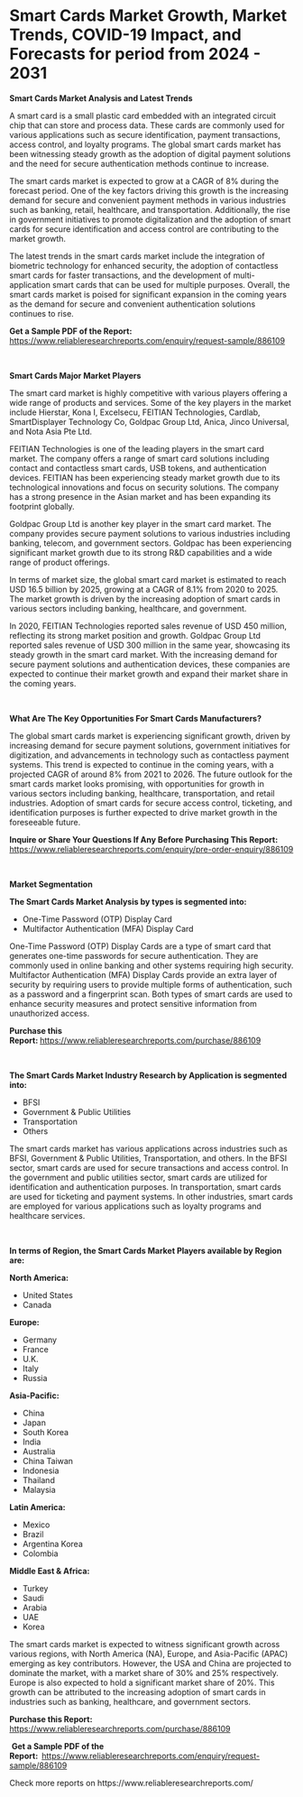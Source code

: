 <p><h1>Smart Cards Market Growth, Market Trends, COVID-19 Impact, and Forecasts for period from 2024 - 2031</h1></p><p><strong>Smart Cards Market Analysis and Latest Trends</strong></p>
<p><p>A smart card is a small plastic card embedded with an integrated circuit chip that can store and process data. These cards are commonly used for various applications such as secure identification, payment transactions, access control, and loyalty programs. The global smart cards market has been witnessing steady growth as the adoption of digital payment solutions and the need for secure authentication methods continue to increase.</p><p>The smart cards market is expected to grow at a CAGR of 8% during the forecast period. One of the key factors driving this growth is the increasing demand for secure and convenient payment methods in various industries such as banking, retail, healthcare, and transportation. Additionally, the rise in government initiatives to promote digitalization and the adoption of smart cards for secure identification and access control are contributing to the market growth.</p><p>The latest trends in the smart cards market include the integration of biometric technology for enhanced security, the adoption of contactless smart cards for faster transactions, and the development of multi-application smart cards that can be used for multiple purposes. Overall, the smart cards market is poised for significant expansion in the coming years as the demand for secure and convenient authentication solutions continues to rise.</p></p>
<p><strong>Get a Sample PDF of the Report:&nbsp;</strong> <a href="https://www.reliableresearchreports.com/enquiry/request-sample/886109">https://www.reliableresearchreports.com/enquiry/request-sample/886109</a></p>
<p>&nbsp;</p>
<p><strong>Smart Cards Major Market Players</strong></p>
<p><p>The smart card market is highly competitive with various players offering a wide range of products and services. Some of the key players in the market include Hierstar, Kona I, Excelsecu, FEITIAN Technologies, Cardlab, SmartDisplayer Technology Co, Goldpac Group Ltd, Anica, Jinco Universal, and Nota Asia Pte Ltd.</p><p>FEITIAN Technologies is one of the leading players in the smart card market. The company offers a range of smart card solutions including contact and contactless smart cards, USB tokens, and authentication devices. FEITIAN has been experiencing steady market growth due to its technological innovations and focus on security solutions. The company has a strong presence in the Asian market and has been expanding its footprint globally.</p><p>Goldpac Group Ltd is another key player in the smart card market. The company provides secure payment solutions to various industries including banking, telecom, and government sectors. Goldpac has been experiencing significant market growth due to its strong R&D capabilities and a wide range of product offerings.</p><p>In terms of market size, the global smart card market is estimated to reach USD 16.5 billion by 2025, growing at a CAGR of 8.1% from 2020 to 2025. The market growth is driven by the increasing adoption of smart cards in various sectors including banking, healthcare, and government.</p><p>In 2020, FEITIAN Technologies reported sales revenue of USD 450 million, reflecting its strong market position and growth. Goldpac Group Ltd reported sales revenue of USD 300 million in the same year, showcasing its steady growth in the smart card market. With the increasing demand for secure payment solutions and authentication devices, these companies are expected to continue their market growth and expand their market share in the coming years.</p></p>
<p>&nbsp;</p>
<p><strong>What Are The Key Opportunities For Smart Cards Manufacturers?</strong></p>
<p><p>The global smart cards market is experiencing significant growth, driven by increasing demand for secure payment solutions, government initiatives for digitization, and advancements in technology such as contactless payment systems. This trend is expected to continue in the coming years, with a projected CAGR of around 8% from 2021 to 2026. The future outlook for the smart cards market looks promising, with opportunities for growth in various sectors including banking, healthcare, transportation, and retail industries. Adoption of smart cards for secure access control, ticketing, and identification purposes is further expected to drive market growth in the foreseeable future.</p></p>
<p><strong>Inquire or Share Your Questions If Any Before Purchasing This Report:</strong> <a href="https://www.reliableresearchreports.com/enquiry/pre-order-enquiry/886109">https://www.reliableresearchreports.com/enquiry/pre-order-enquiry/886109</a></p>
<p>&nbsp;</p>
<p><strong>Market Segmentation</strong></p>
<p><strong>The Smart Cards Market Analysis by types is segmented into:</strong></p>
<p><ul><li>One-Time Password (OTP) Display Card</li><li>Multifactor Authentication (MFA) Display Card</li></ul></p>
<p><p>One-Time Password (OTP) Display Cards are a type of smart card that generates one-time passwords for secure authentication. They are commonly used in online banking and other systems requiring high security. Multifactor Authentication (MFA) Display Cards provide an extra layer of security by requiring users to provide multiple forms of authentication, such as a password and a fingerprint scan. Both types of smart cards are used to enhance security measures and protect sensitive information from unauthorized access.</p></p>
<p><strong>Purchase this Report:&nbsp;</strong><a href="https://www.reliableresearchreports.com/purchase/886109">https://www.reliableresearchreports.com/purchase/886109</a></p>
<p>&nbsp;</p>
<p><strong>The Smart Cards Market Industry Research by Application is segmented into:</strong></p>
<p><ul><li>BFSI</li><li>Government & Public Utilities</li><li>Transportation</li><li>Others</li></ul></p>
<p><p>The smart cards market has various applications across industries such as BFSI, Government & Public Utilities, Transportation, and others. In the BFSI sector, smart cards are used for secure transactions and access control. In the government and public utilities sector, smart cards are utilized for identification and authentication purposes. In transportation, smart cards are used for ticketing and payment systems. In other industries, smart cards are employed for various applications such as loyalty programs and healthcare services.</p></p>
<p>&nbsp;</p>
<p><strong>In terms of Region, the Smart Cards Market Players available by Region are:</strong></p>
<p>
    <p> <strong> North America: </strong>
        <ul>
            <li>United States</li>
            <li>Canada</li>
        </ul>
        </p> 
    <p> <strong> Europe: </strong>
        <ul>
            <li>Germany</li>
            <li>France</li>
            <li>U.K.</li>
            <li>Italy</li>
            <li>Russia</li>
        </ul>
        </p> 
    <p> <strong> Asia-Pacific: </strong>
        <ul>
            <li>China</li>
            <li>Japan</li>
            <li>South Korea</li>
            <li>India</li>
            <li>Australia</li>
            <li>China Taiwan</li>
            <li>Indonesia</li>
            <li>Thailand</li>
            <li>Malaysia</li>
        </ul>
        </p> 
    <p> <strong> Latin America: </strong>
        <ul>
            <li>Mexico</li>
            <li>Brazil</li>
            <li>Argentina Korea</li>
            <li>Colombia</li>
        </ul>
        </p> 
    <p> <strong> Middle East & Africa: </strong>
        <ul>
            <li>Turkey</li>
            <li>Saudi</li>
            <li>Arabia</li>
            <li>UAE</li>
            <li>Korea</li>
        </ul>
    </p>
    </p>
<p><p>The smart cards market is expected to witness significant growth across various regions, with North America (NA), Europe, and Asia-Pacific (APAC) emerging as key contributors. However, the USA and China are projected to dominate the market, with a market share of 30% and 25% respectively. Europe is also expected to hold a significant market share of 20%. This growth can be attributed to the increasing adoption of smart cards in industries such as banking, healthcare, and government sectors.</p></p>
<p><strong>Purchase this Report: </strong><a href="https://www.reliableresearchreports.com/purchase/886109">https://www.reliableresearchreports.com/purchase/886109</a></p>
<p>&nbsp;<strong>Get a Sample PDF of the Report:&nbsp;&nbsp;</strong><a href="https://www.reliableresearchreports.com/enquiry/request-sample/886109">https://www.reliableresearchreports.com/enquiry/request-sample/886109</a></p>
<p><strong></strong></p>
<p>Check more reports on https://www.reliableresearchreports.com/</p>